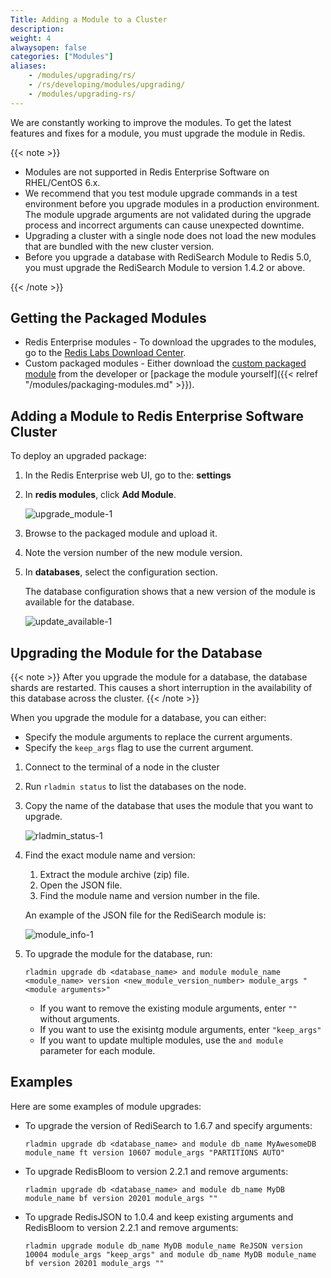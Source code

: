 ```yaml
---
Title: Adding a Module to a Cluster
description:
weight: 4
alwaysopen: false
categories: ["Modules"]
aliases:
    - /modules/upgrading/rs/
    - /rs/developing/modules/upgrading/
    - /modules/upgrading-rs/
---
```

We are constantly working to improve the modules.
To get the latest features and fixes for a module, you must upgrade the module in Redis.

{{< note >}}

- Modules are not supported in Redis Enterprise Software on RHEL/CentOS 6.x.
- We recommend that you test module upgrade commands in a test environment before you upgrade modules in a production environment. The module upgrade arguments are not validated during the upgrade process and incorrect arguments can cause unexpected downtime.
- Upgrading a cluster with a single node does not load the new modules that are bundled with the new cluster version.
- Before you upgrade a database with RediSearch Module to Redis 5.0, you must upgrade the RediSearch Module to version 1.4.2 or above.

{{< /note >}}

## Getting the Packaged Modules

- Redis Enterprise modules - To download the upgrades to the modules,
    go to the [Redis Labs Download Center](https://redislabs.com/download-center/modules/).
- Custom packaged modules - Either download the [custom packaged module](https://redislabs.com/community/redis-modules-hub/) from the developer or [package the module yourself]({{< relref "/modules/packaging-modules.md" >}}).

## Adding a Module to Redis Enterprise Software Cluster

To deploy an upgraded package:

1. In the Redis Enterprise web UI, go to the: **settings**
1. In **redis modules**, click **Add Module**.

    ![upgrade_module-1](/images/rs/upgrade_module-1.png?width=1600&height=956)

1. Browse to the packaged module and upload
    it.
1. Note the version number of the new module version.
1. In **databases**, select the configuration section.

    The database configuration shows that a new version of the module is available for the database.

    ![update_available-1](/images/rs/update_available-1.png?width=1346&height=1600)

## Upgrading the Module for the Database

{{< note >}}
After you upgrade the module for a database, the database shards are restarted.
This causes a short interruption in the availability of this database across the cluster.
{{< /note >}}

When you upgrade the module for a database, you can either:

- Specify the module arguments to replace the current arguments.
- Specify the `keep_args` flag to use the current argument.

1. Connect to the terminal of a node in the cluster
1. Run `rladmin status` to list the databases on the node.
1. Copy the name of the database that uses the module that you want to upgrade.

    ![rladmin_status-1](/images/rs/rladmin_status-1.png?width=1000&height=214)

1. Find the exact module name and version:

    1. Extract the module archive (zip) file.
    1. Open the JSON file.
    1. Find the module name and version number in the file.

    An example of the JSON file for the RediSearch module is:

    ![module_info-1](/images/rs/module_info-1.png?width=1000&height=382)

1. To upgrade the module for the database, run:

    ```src
    rladmin upgrade db <database_name> and module module_name <module_name> version <new_module_version_number> module_args "<module arguments>"
    ```

    - If you want to remove the existing module arguments, enter `""` without arguments.
    - If you want to use the exisintg module arguments, enter `"keep_args"`
    - If you want to update multiple modules, use the `and module` parameter for each module.

## Examples

Here are some examples of module upgrades:

- To upgrade the version of RediSearch to 1.6.7 and specify arguments:

    ```src
    rladmin upgrade db <database_name> and module db_name MyAwesomeDB module_name ft version 10607 module_args "PARTITIONS AUTO"
    ```

- To upgrade RedisBloom to version 2.2.1 and remove arguments:

    ```src
    rladmin upgrade db <database_name> and module db_name MyDB module_name bf version 20201 module_args ""
    ```

- To upgrade RedisJSON to 1.0.4 and keep existing arguments and RedisBloom to version 2.2.1 and remove arguments:

    ```src
    rladmin upgrade module db_name MyDB module_name ReJSON version 10004 module_args "keep_args" and module db_name MyDB module_name bf version 20201 module_args ""
    ```
